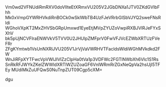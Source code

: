 Vm0wd2VFNUdiRmRXV0doVllteEtXRmxVU205V2JGbDNXa1JTV0ZKdGVIbFhh
Mk0xVmpGYWRHVkdiRnBOCk0wSklWbTB4UzFJeVRrbGlSbVJYQ2sweFNsRldi
WGhoVXpKT2MxZHVSbGRpUmxwd1EyeEtjMVpZYUZoVwpiRXBJVlRJeFYxSXhV
bk5pUjNCVFlraENWVkV5TVV0U2JHUlpZMFprV0FwVFJVcEZWbXRTUzFVeFRr
ZFgKYmtwb1VsUnNXRlJVU205V1JrVjVaVWRHVTFacldsWldiWGhMVkdkd2FW
WnJiRFpXYTFwcVpVWlJlVlZzClpHa0tVa1p3VDFWc2FGTlNWbXh6Vlc1S1Rs
SnRkRFJWYkZKelZWWldXRTlWZUZoaGF6VnlWRmRrZGxNeQpVa2hsUjI5TFEy
MUdiMkZuUFQwS0NuTnpZUT09Cgp5cXM=

dgu
